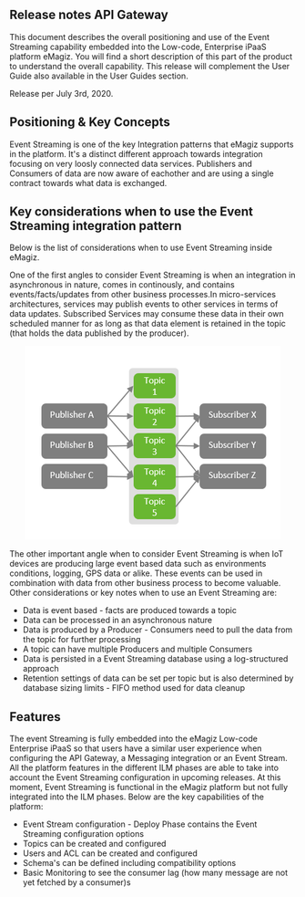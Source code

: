 ## Release notes API Gateway

This document describes the overall positioning and use of the Event Streaming capability embedded into the Low-code, Enterprise iPaaS platform eMagiz. You will find a short description of this part of the product to understand the overall capability. This release will complement the User Guide also available in the User Guides section. 

Release per July 3rd, 2020. 



## Positioning & Key Concepts

Event Streaming is one of the key Integration patterns that eMagiz supports in the platform. It's a distinct different approach towards integration focusing on very loosly connected data services. Publishers and Consumers of data are now aware of eachother and are using a single contract towards what data is exchanged. 


## Key considerations when to use the Event Streaming integration pattern


Below is the list of considerations when to use Event Streaming inside eMagiz.

One of the first angles to consider Event Streaming is when an integration in asynchronous in nature, comes in continously, and contains events/facts/updates from other business processes.In micro-services architectures, services may publish events to other services in terms of data updates. Subscribed Services may consume these data in their own scheduled manner for as long as that data element is retained in the topic (that holds the data published by the producer). 

<p align="center"><img src="../../img/howto/releasenote-es-1.png"></p>

The other important angle when to consider Event Streaming is when IoT devices are producing large event based data such as environments conditions, logging, GPS data or alike. These events can be used in combination with data from other business process to become valuable.
Other considerations or key notes when to use an Event Streaming are:
- Data is event based - facts are produced towards a topic
- Data can be processed in an asynchronous nature
- Data is produced by a Producer - Consumers need to pull the data from the topic for further processing
- A topic can have multiple Producers and multiple Consumers
- Data is persisted in a Event Streaming database using a log-structured approach
- Retention settings of data can be set per topic but is also determined by database sizing limits - FIFO method used for data cleanup


## Features

The event Streaming is fully embedded into the eMagiz Low-code Enterprise iPaaS so that users have a similar user experience when configuring the API Gateway, a Messaging integration or an Event Stream. All the platform features in the different ILM phases are able to take into account the Event Streaming configuration in upcoming releases. At this moment, Event Streaming is functional in the eMagiz platform but not fully integrated into the ILM phases. Below are the key capabilities of the platform:

- Event Stream configuration - Deploy Phase contains the Event Streaming configuration options
- Topics can be created and configured
- Users and ACL can be created and configured
- Schema's can be defined including compatibility options
- Basic Monitoring to see the consumer lag (how many message are not yet fetched by a consumer)s






